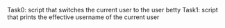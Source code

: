 Task0: script that switches the current user to the user betty
Task1: script that prints the effective username of the current user
